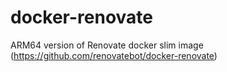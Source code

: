 # docker-renovate
ARM64 version of Renovate docker slim image (https://github.com/renovatebot/docker-renovate)
